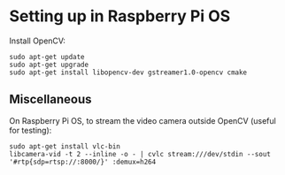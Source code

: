 
# Setting up in Raspberry Pi OS
Install OpenCV:
```
sudo apt-get update
sudo apt-get upgrade
sudo apt-get install libopencv-dev gstreamer1.0-opencv cmake
```

## Miscellaneous
On Raspberry Pi OS, to stream the video camera outside OpenCV (useful for testing):
```
sudo apt-get install vlc-bin 
libcamera-vid -t 2 --inline -o - | cvlc stream:///dev/stdin --sout '#rtp{sdp=rtsp://:8000/}' :demux=h264
```
